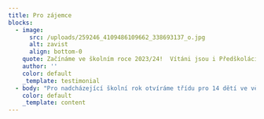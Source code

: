 ```yaml
---
title: Pro zájemce
blocks:
  - image:
      src: /uploads/259246_4109486109662_338693137_o.jpg
      alt: zavist
      align: bottom-0
    quote: Začínáme ve školním roce 2023/24!  Vítáni jsou i Předškoláci!
    author: ''
    color: default
    _template: testimonial
  - body: "Pro nadcházející školní rok otvíráme třídu pro 14 dětí ve věku od 5 do 7 let. Tedy pro věkové rozpětí předškoláků až 2. třída.\_\n\n\n\n\nPokud máte doma předškoláka a nejste si jisti výběrem školy, máte u nás příležitost vyzkoušet si, zda Vašemu dítěti bude vyhovovat náš způsob práce. Pokud ano, můžete pokračovat i v povinné školní docházce s námi, a pokud zjistíte, že Vám, či Vašemu dítěti, nevyhovuje náš styl práce, máte stále dostatek času najít vhodnější prostředí.\n\n\n\n## Jak plní děti zákonnou povinnost školní docházky?\_\n\nDěti jsou v režimu individuálního vzdělávání. Za individuální vzdělávání zodpovídá zákonný zástupce dítěte. Děti jsou zapsány a evidovány v ZŠ, která má právo poskytovat vzdělání na základě zařazení do sítě škol ČR vydaného MŠMT (tzv. Kmenová škola). Ve školním roce 2023/24 ještě nebudeme zajišťovat kmenovou ZŠ. V následujících letech už bychom ale takovou školu rádi\_nabídli a zajistili tím i povinné přezkoušení.\_\n\n## Kdy bude probíhat výuka?\_\n\nVýuka bude probíhat 4 dny v týdnu, od pondělí do čtvrtka. Jeden den v týdnu bude vždy dnem výletním.\_\n\n### ​​Denní rozvrh\n\n* 8:30 - 9:00 příchod dětí\_\n* 9:00 - 12:00 Dopolední blok\_\n* 12:00-12:30 oběd\_\n* 12:30-13:30 odpolední blok\_\n* 13:45-16:30 odpolední aktivity / družina - pokud bude zájem ze strany rodičů\n\n## Prostory\_\n\nstále hledáme\n\n![hledáme](/uploads/pulp-fiction-john-travolta.gif \"hledáme\")\n\n## Školné\_\n\nPřesnou výše zatím není známá, vzhledem k tomu, že stále hledáme prostory. Pohybovat se ale bude mezi 8.000,- až 10.000,- \_ měsíčně.&#x20;\n\n(Maximální počet dětí je 14, zároveň je pro nás důležité, aby dopoledne byli s dětmi vždy dva průvodci. Zároveň jsme nově založeným spolkem, který nedosáhne na vnější finanční podporu. To vše se promítá do výše školného.)\_\n\n## ZÁPIS\_\n\nPokud máte zájem přihlásit Vaše dítě do Habitatu, neváhejte nás kontaktovat na níže uvedené emailové adrese.&#x20;\n\nDne 15.4. proběhne na Zbraslavi setkání pro zájemce, kde bude možné potkat se osobně a zodpovědět veškeré otázky.&#x20;\n\n## Kontakt\n\nhabitatzbraslav@gmail.com\n"
    color: default
    _template: content
---
```




